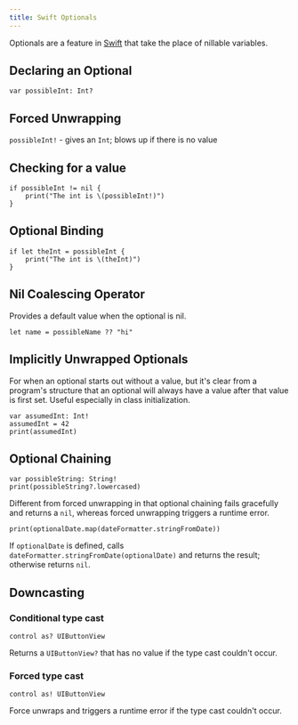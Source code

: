 ```yaml
---
title: Swift Optionals
---
```


Optionals are a feature in [Swift](Swift) that take the place of nillable
variables.

## Declaring an Optional

`var possibleInt: Int?`

## Forced Unwrapping

`possibleInt!` - gives an `Int`; blows up if there is no value

## Checking for a value

```
if possibleInt != nil {
    print("The int is \(possibleInt!)")
}
```

## Optional Binding

```
if let theInt = possibleInt {
    print("The int is \(theInt)")
}
```

## Nil Coalescing Operator

Provides a default value when the optional is nil.

`let name = possibleName ?? "hi"`

## Implicitly Unwrapped Optionals

For when an optional starts out without a value, but it's clear from a program's structure that an optional will always have a value after that value is first set. Useful especially in class initialization.

```
var assumedInt: Int!
assumedInt = 42
print(assumedInt)
```

## Optional Chaining

```
var possibleString: String!
print(possibleString?.lowercased)
```

Different from forced unwrapping in that optional chaining fails gracefully and returns a `nil`, whereas forced unwrapping triggers a runtime error.

```
print(optionalDate.map(dateFormatter.stringFromDate))
```

If `optionalDate` is defined, calls `dateFormatter.stringFromDate(optionalDate)` and returns the result; otherwise returns `nil`.

## Downcasting

### Conditional type cast

`control as? UIButtonView`

Returns a `UIButtonView?` that has no value if the type cast couldn't occur.

### Forced type cast

`control as! UIButtonView`

Force unwraps and triggers a runtime error if the type cast couldn't occur.
